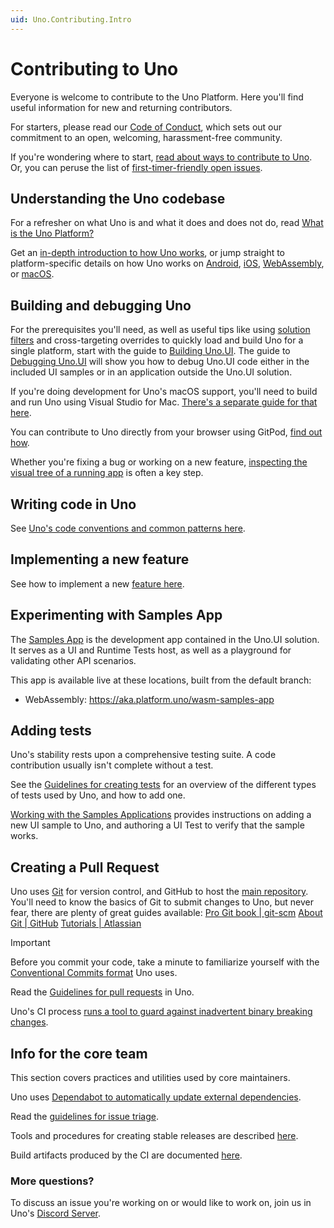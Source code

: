 ```yaml
---
uid: Uno.Contributing.Intro
---
```


# Contributing to Uno

Everyone is welcome to contribute to the Uno Platform. Here you'll find useful information for new and returning contributors.

For starters, please read our [Code of Conduct](https://github.com/unoplatform/uno/blob/master/CODE_OF_CONDUCT.md), which sets out our commitment to an open, welcoming, harassment-free community.

If you're wondering where to start, [read about ways to contribute to Uno](ways-to-contribute.md). Or, you can peruse the list of [first-timer-friendly open issues](https://github.com/unoplatform/Uno/issues?q=is%3Aissue+is%3Aopen+label%3A%22good+first+issue%22).

## Understanding the Uno codebase

For a refresher on what Uno is and what it does and does not do, read [What is the Uno Platform?](../intro.md)

Get an [in-depth introduction to how Uno works](uno-internals-overview.md), or jump straight to platform-specific details on how Uno works on [Android](uno-internals-android.md), [iOS](uno-internals-ios.md), [WebAssembly](uno-internals-wasm.md), or [macOS](uno-internals-macos.md).

## Building and debugging Uno

For the prerequisites you'll need, as well as useful tips like using [solution filters](https://learn.microsoft.com/visualstudio/ide/filtered-solutions) and cross-targeting overrides to quickly load and build Uno for a single platform, start with the guide to [Building Uno.UI](building-uno-ui.md). The guide to [Debugging Uno.UI](debugging-uno-ui.md) will show you how to debug Uno.UI code either in the included UI samples or in an application outside the Uno.UI solution.

If you're doing development for Uno's macOS support, you'll need to build and run Uno using Visual Studio for Mac. [There's a separate guide for that here](building-uno-macos.md).

You can contribute to Uno directly from your browser using GitPod, [find out how](../features/working-with-gitpod.md).

Whether you're fixing a bug or working on a new feature, [inspecting the visual tree of a running app](debugging-inspect-visual-tree.md) is often a key step.

## Writing code in Uno

See [Uno's code conventions and common patterns here](../contributing/guidelines/code-style.md).

## Implementing a new feature

See how to implement a new [feature here](xref:Uno.Contributing.ImplementWinUIWinRTAPI).

## Experimenting with Samples App

The [Samples App](xref:Uno.Contributing.SamplesApp) is the development app contained in the Uno.UI solution. It serves as a UI and Runtime Tests host, as well as a playground for validating other API scenarios.

This app is available live at these locations, built from the default branch:

- WebAssembly: https://aka.platform.uno/wasm-samples-app

## Adding tests

Uno's stability rests upon a comprehensive testing suite. A code contribution usually isn't complete without a test.

See the [Guidelines for creating tests](../contributing/guidelines/creating-tests.md) for an overview of the different types of tests used by Uno, and how to add one.

[Working with the Samples Applications](working-with-the-samples-apps.md) provides instructions on adding a new UI sample to Uno, and authoring a UI Test to verify that the sample works.

## Creating a Pull Request

Uno uses [Git](https://git-scm.com/) for version control, and GitHub to host the [main repository](https://github.com/unoplatform/uno). You'll need to know the basics of Git to submit changes to Uno, but never fear, there are plenty of great guides available:
[Pro Git book | git-scm](https://git-scm.com/book/en/v2)
[About Git | GitHub](https://guides.github.com/introduction/git-handbook/)
[Tutorials | Atlassian](https://www.atlassian.com/git/tutorials)

> [!IMPORTANT]
> Before you commit your code, take a minute to familiarize yourself with the [Conventional Commits format](git-conventional-commits.md) Uno uses.

Read the [Guidelines for pull requests](../contributing/guidelines/pull-requests.md) in Uno.

Uno's CI process [runs a tool to guard against inadvertent binary breaking changes](../contributing/guidelines/breaking-changes.md).

## Info for the core team

This section covers practices and utilities used by core maintainers.

Uno uses [Dependabot to automatically update external dependencies](../contributing/guidelines/updating-dependencies.md).

Read the [guidelines for issue triage](../contributing/guidelines/issue-triage.md).

Tools and procedures for creating stable releases are described [here](release-procedure.md).

Build artifacts produced by the CI are documented [here](../contributing/build-artifacts.md).

### More questions?

To discuss an issue you're working on or would like to work on, join us in Uno's [Discord Server](https://platform.uno/discord).
